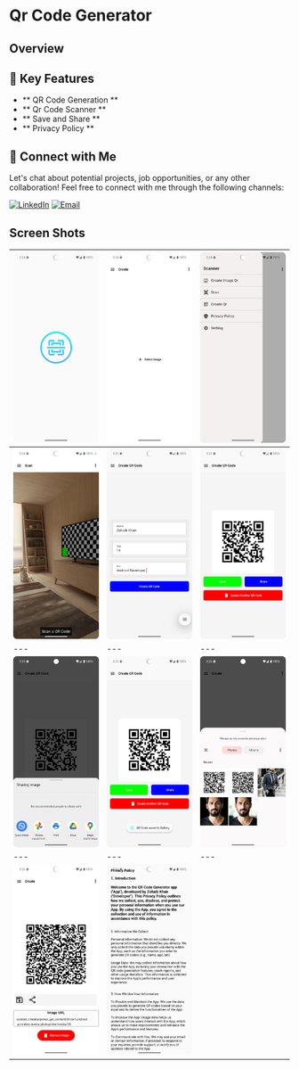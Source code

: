 # Qr Code Generator
## Overview

## 🚀 Key Features
- ** QR Code Generation **
- ** Qr Code Scanner ** 
- ** Save and Share **
- ** Privacy Policy **

## 🤝 Connect with Me
Let's chat about potential projects, job opportunities, or any other collaboration! Feel free to connect with me through the following channels:

[![LinkedIn](https://img.shields.io/badge/LinkedIn-Connect-blue?style=for-the-badge&logo=linkedin)](https://www.linkedin.com/in/muhammad-zohaib-imtiaz-dev)
[![Email](https://img.shields.io/badge/Email-Drop%20a%20Message-red?style=for-the-badge&logo=gmail)](mailto:mzkhan9610@gmail.com)

## Screen Shots
| ![Screenshot 1](https://github.com/ZohaibKhanDev/Qr_Code-Generator/blob/master/screenshots/1.png) | ![Screenshot 2](https://github.com/ZohaibKhanDev/Qr_Code-Generator/blob/master/screenshots/2.png) | ![Screenshot 3](https://github.com/ZohaibKhanDev/Qr_Code-Generator/blob/master/screenshots/3.png) |
| --- | --- | --- |
| ![Screenshot 4](https://github.com/ZohaibKhanDev/Qr_Code-Generator/blob/master/screenshots/4.png) | ![Screenshot 5](https://github.com/ZohaibKhanDev/Qr_Code-Generator/blob/master/screenshots/5.png) | ![Screenshot 6](https://github.com/ZohaibKhanDev/Qr_Code-Generator/blob/master/screenshots/6.png) |
| --- | --- | --- |
| ![Screenshot 7](https://github.com/ZohaibKhanDev/Qr_Code-Generator/blob/master/screenshots/7.png) | ![Screenshot 8](https://github.com/ZohaibKhanDev/Qr_Code-Generator/blob/master/screenshots/8.png) | ![Screenshot 9](https://github.com/ZohaibKhanDev/Qr_Code-Generator/blob/master/screenshots/9.png) |
| --- | --- | --- |
| ![Screenshot 10](https://github.com/ZohaibKhanDev/Qr_Code-Generator/blob/master/screenshots/10.png) | ![Screenshot 11](https://github.com/ZohaibKhanDev/Qr_Code-Generator/blob/master/screenshots/11.png)
